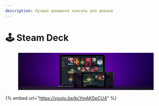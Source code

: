 ```yaml
---
description: Лучшая домашняя консоль для дивана
---
```


# 🕹️ Steam Deck

<figure><img src="../.gitbook/assets/Снимок экрана от 2023-10-27 09-19-38.png" alt=""><figcaption></figcaption></figure>

{% embed url="https://youtu.be/kcYmAK5pCU4" %}
